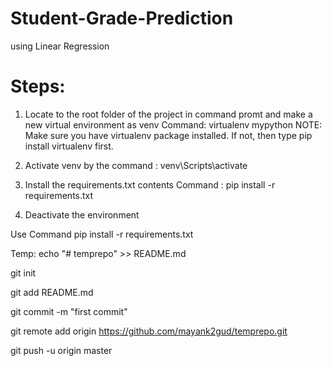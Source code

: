 # Student-Grade-Prediction

using Linear Regression

# Steps:

1. Locate to the root folder of the project in command promt and make a new virtual environment as venv
Command: virtualenv mypython
NOTE: Make sure you have virtualenv package installed. If not, then type pip install virtualenv first.

2. Activate venv by the command : venv\Scripts\activate

3. Install the requirements.txt contents
Command : pip install -r requirements.txt

4. Deactivate the environment

Use Command pip install -r requirements.txt


Temp:
echo "# temprepo" >> README.md

git init

git add README.md

git commit -m "first commit"

git remote add origin https://github.com/mayank2gud/temprepo.git

git push -u origin master

